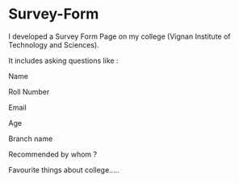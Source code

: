 # Survey-Form
I developed a Survey Form Page on my college (Vignan Institute of Technology and Sciences).

It includes asking questions like :

Name

Roll Number

Email 

Age

Branch name

Recommended by whom ?

Favourite things about college.....
